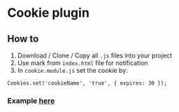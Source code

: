 # Cookie plugin

## How to

1. Download / Clone / Copy all `.js` files into your project
2. Use mark from `index.html` file for notification
3. In `cookie.module.js` set the cookie by: 

`Cookies.set('cookieName', 'true', {
expires: 30
});`

### Example [here](https://olovyannikov.github.io/plugins-js-cookie/)